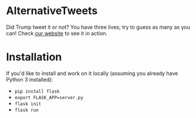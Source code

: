 # AlternativeTweets
Did Trump tweet it or not? You have three lives; try to guess as many as you can!
Check [our website](https://alttweets.us) to see it in action.

# Installation

If you'd like to install and work on it locally
(assuming you already have Python 3 installed):

* `pip install flask`
* `export FLASK_APP=server.py`
* `flask init`
* `flask run`
